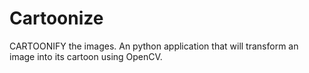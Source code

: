 # Cartoonize
CARTOONIFY the images. An  python application that will transform an image into its cartoon using OpenCV.
